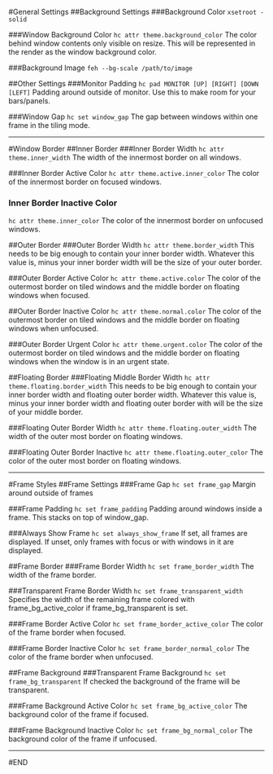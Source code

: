 
#General Settings
##Background Settings
###Background Color
`xsetroot -solid`

###Window Background Color
`hc attr theme.background_color`
The color behind window contents only visible on resize. This will be represented in the render as the window background color.

###Background Image
`feh --bg-scale /path/to/image`

##Other Settings
###Monitor Padding
`hc pad MONITOR [UP] [RIGHT] [DOWN [LEFT]`
Padding around outside of monitor. Use this to make room for your bars/panels.

###Window Gap
`hc set window_gap`
The gap between windows within one frame in the tiling mode.

---

#Window Border
##Inner Border
###Inner Border Width
`hc attr theme.inner_width`
The width of the innermost border on all windows.

###Inner Border Active Color
`hc attr theme.active.inner_color`
The color of the innermost border on focused windows.

### Inner Border Inactive Color
`hc attr theme.inner_color`
The color of the innermost border on unfocused windows.

##Outer Border
###Outer Border Width
`hc attr theme.border_width`
This needs to be big enough to contain your inner border width. Whatever this value is, minus your inner border width will be the size of your outer border.

###Outer Border Active Color
`hc attr theme.active.color`
The color of the outermost border on tiled windows and the middle border on floating windows when focused.

##Outer Border Inactive Color
`hc attr theme.normal.color`
The color of the outermost border on tiled windows and the middle border on floating windows when unfocused.

###Outer Border Urgent Color
`hc attr theme.urgent.color`
The color of the outermost border on tiled windows and the middle border on floating windows when the window is in an urgent state.

##Floating Border
###Floating Middle Border Width
`hc attr theme.floating.border_width`
This needs to be big enough to contain your inner border width and floating outer border width. Whatever this value is, minus your inner border width and floating outer border with will be the size of your middle border.

###Floating Outer Border Width
`hc attr theme.floating.outer_width`
The width of the outer most border on floating windows.

###Floating Outer Border Inactive
`hc attr theme.floating.outer_color`
The color of the outer most border on floating windows.

---

#Frame Styles
##Frame Settings
###Frame Gap
`hc set frame_gap`
Margin around outside of frames

###Frame Padding
`hc set frame_padding`
Padding around windows inside a frame. This stacks on top of window_gap.

###Always Show Frame
`hc set always_show_frame`
If set, all frames are displayed. If unset, only frames with focus or with windows in it are displayed.

##Frame Border
###Frame Border Width
`hc set frame_border_width`
The width of the frame border.

###Transparent Frame Border Width
`hc set frame_transparent_width`
Specifies the width of the remaining frame colored with frame_bg_active_color if frame_bg_transparent is set.

###Frame Border Active Color
`hc set frame_border_active_color`
The color of the frame border when focused.

###Frame Border Inactive Color
`hc set frame_border_normal_color`
The color of the frame border when unfocused.

##Frame Background
###Transparent Frame Background
`hc set frame_bg_transparent`
If checked the background of the frame will be transparent.

###Frame Background Active Color
`hc set frame_bg_active_color`
The background color of the frame if focused.

###Frame Background Inactive Color
`hc set frame_bg_normal_color`
The background color of the frame if unfocused.

---
#END

